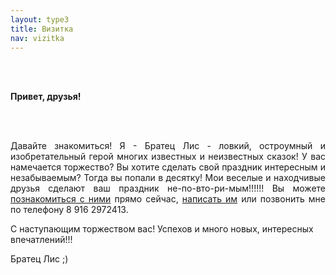 ```yaml
---
layout: type3
title: Визитка
nav: vizitka
---
```


<br><br>
<p><b>Привет, друзья! </b></p><br>
<br><p align="justify"> Давайте знакомиться! Я - Братец Лис - ловкий, остроумный и изобретательный герой многих известных и неизвестных сказок! У вас намечается торжество? Вы хотите сделать свой праздник интересным и незабываемым? Тогда вы попали в десятку! Мои веселые и находчивые друзья сделают ваш праздник не-по-вто-ри-мым!!!!!! Вы можете  <a href="../friends">познакомиться с ними</a> прямо сейчас, <a href="../contacts">написать им</a> или позвонить мне по телефону 8 916 2972413. </p>
<p> С наступающим торжеством вас! Успехов и много новых, интересных впечатлений!!!</p>
<p> Братец Лис ;)</p>


 
